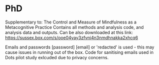 # PhD
Supplementary to: The Control and Measure of Mindfulness as a Metacognitive Practice
Contains all methods and analysis code, and analysis data and outputs.
Can be also downloaded at this link: https://sussex.box.com/s/ooe04yay3zfvni4n3nmdhnakka2xhcq6

Emails and passwords [password] [email] or 'redacted' is used - this may cause issues in running out of the box.
Code for sanitising emails used in Dots pilot study exlcuded due to privacy concerns.
